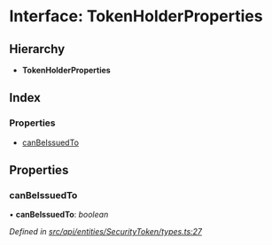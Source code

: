 # Interface: TokenHolderProperties

## Hierarchy

* **TokenHolderProperties**

## Index

### Properties

* [canBeIssuedTo](tokenholderproperties.md#canbeissuedto)

## Properties

###  canBeIssuedTo

• **canBeIssuedTo**: *boolean*

*Defined in [src/api/entities/SecurityToken/types.ts:27](https://github.com/PolymathNetwork/polymesh-sdk/blob/9ab6f40/src/api/entities/SecurityToken/types.ts#L27)*
